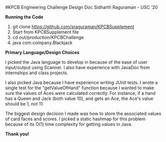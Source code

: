 #KPCB Engineering Challenge Design Doc
Sidharth Raguraman - USC '20

**Running the Code**
1) git clone https://github.com/sraguraman/KPCBSupplement
2) Start from KPCBSupplement file
3) cd out/production/KPCBChallenge
4) java com.company.Blackjack

**Primary Language/Design Choices**

I picked the Java language to develop in because of the
ease of user input/output using Scanner. I also have
experience with JavaDoc from internships and class
projects. 

I also picked Java because I have experience writing
JUnit tests. I wrote a single test for the "getValueOfHand"
function because I wanted to make sure the values of 
Aces were calculated correctly. For instance, if 
a hand has a Queen and Jack (both value 10), and gets 
an Ace, the Ace's value should be 1, not 11. 

The biggest design decision I made was how to store 
the associated values of card faces and scores. I picked
a static hashmap for this problem because of its O(1)
time complexity for getting values in Java.

**Thank you!**



